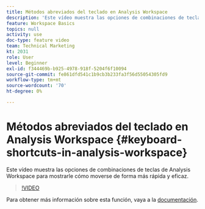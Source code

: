 ```yaml
---
title: Métodos abreviados del teclado en Analysis Workspace
description: 'Este vídeo muestra las opciones de combinaciones de teclas de Analysis Workspace para mostrarle cómo moverse de forma más rápida y eficaz. '
feature: Workspace Basics
topics: null
activity: use
doc-type: feature video
team: Technical Marketing
kt: 2031
role: User
level: Beginner
exl-id: f344469b-b925-4978-918f-5204f6f10094
source-git-commit: fe861dfd541c1b9cb3b233fa3f56d55054305fd9
workflow-type: tm+mt
source-wordcount: '70'
ht-degree: 0%

---
```


# Métodos abreviados del teclado en Analysis Workspace {#keyboard-shortcuts-in-analysis-workspace}

Este vídeo muestra las opciones de combinaciones de teclas de Analysis Workspace para mostrarle cómo moverse de forma más rápida y eficaz.

>[!VIDEO](https://video.tv.adobe.com/v/23984/?quality=12)

Para obtener más información sobre esta función, vaya a la [documentación](https://experienceleague.adobe.com/docs/analytics/analyze/analysis-workspace/build-workspace-project/fa-shortcut-keys.html?lang=en).
